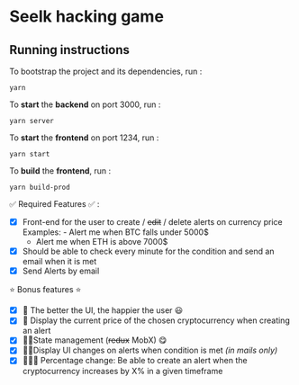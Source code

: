 # Seelk hacking game

## Running instructions

To bootstrap the project and its dependencies, run :

```
yarn
```

To **start** the **backend** on port 3000, run :

```
yarn server
```

To **start** the **frontend** on port 1234, run :

```
yarn start
```

To **build** the **frontend**, run :

```
yarn build-prod
```

✅ Required Features ✅ :

- [x] Front-end for the user to create / ~~edit~~ / delete alerts on currency price  
      Examples: - Alert me when BTC falls under 5000$
    - Alert me when ETH is above 7000$
- [x] Should be able to check every minute for the condition and send an email when it is met
- [x] Send Alerts by email

⭐️ Bonus features ⭐️

- [x] 💪 The better the UI, the happier the user 😃
- [x] 💪 Display the current price of the chosen cryptocurrency when creating an alert
- [x] 💪💪State management (~~redux~~ MobX) 😋
- [x] 💪💪Display UI changes on alerts when condition is met _(in mails only)_
- [x] 💪💪💪 Percentage change: Be able to create an alert when the cryptocurrency increases by X% in a given timeframe
